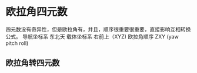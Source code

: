 # 欧拉角四元数
四元数没有奇异性，但是欧拉角有，并且，顺序很重要很重要，直接影响互相转换公式。
导航坐标系 东北天
载体坐标系 右前上（XYZ)
欧拉角顺序 ZXY (yaw pitch roll)
## 欧拉角转四元数


